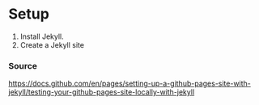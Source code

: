 # Setup

1. Install Jekyll.
2. Create a Jekyll site


### Source

https://docs.github.com/en/pages/setting-up-a-github-pages-site-with-jekyll/testing-your-github-pages-site-locally-with-jekyll